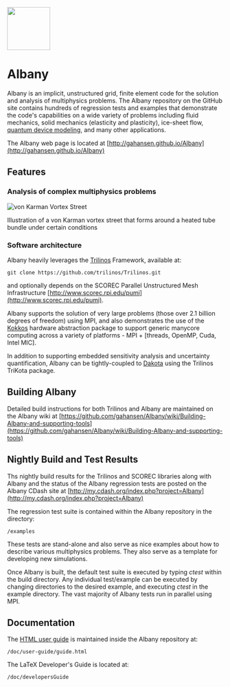 <img src="https://github.com/gahansen/Albany/wiki/images/albany5.png" width="100">

# Albany

Albany is an implicit, unstructured grid, finite element code for the solution and analysis of multiphysics
problems. The Albany repository on the GitHub site contains hundreds of regression tests and examples
that demonstrate the code's capabilities on a wide variety of problems including fluid mechanics, solid 
mechanics (elasticity and plasticity), ice-sheet flow, 
[quantum device modeling](http://ieeexplore.ieee.org/stamp/stamp.jsp?arnumber=6242832), and many other applications.

The Albany web page is located at
[http://gahansen.github.io/Albany](http://gahansen.github.io/Albany)

## Features

### Analysis of complex multiphysics problems

![von Karman Vortex Street](https://github.com/gahansen/Albany/wiki/images/vonKarman.png)

Illustration of a von Karman vortex street that forms around a heated tube bundle under certain conditions

### Software architecture

Albany heavily leverages the [Trilinos](https://trilinos.org) Framework, available at:

	git clone https://github.com/trilinos/Trilinos.git

and optionally depends on the SCOREC Parallel Unstructured Mesh Infrastructure 
[http://www.scorec.rpi.edu/pumi](http://www.scorec.rpi.edu/pumi).

Albany supports the solution of very large problems (those over 2.1 billion degrees of freedom) using MPI, and
also demonstrates the use of the [Kokkos](https://github.com/kokkos) hardware abstraction package to support 
generic manycore computing across a variety of platforms - MPI + [threads, OpenMP, Cuda, Intel MIC].

In addition to supporting embedded sensitivity analysis and uncertainty quantification, Albany can be tightly-coupled
to [Dakota](https://dakota.sandia.gov) using the Trilinos TriKota package.

## Building Albany

Detailed build instructions for both Trilinos and Albany are maintained on the Albany wiki at
[https://github.com/gahansen/Albany/wiki/Building-Albany-and-supporting-tools](https://github.com/gahansen/Albany/wiki/Building-Albany-and-supporting-tools)

## Nightly Build and Test Results

Ths nightly build results for the Trilinos and SCOREC libraries along with
Albany and the status of the Albany regression tests are posted on the Albany CDash site at
[http://my.cdash.org/index.php?project=Albany](http://my.cdash.org/index.php?project=Albany)

The regression test suite is contained within the Albany repository in the directory:

	/examples

These tests are stand-alone and also serve as nice examples about how to describe various multiphysics problems.
They also serve as a template for developing new simulations.

Once Albany is built, the default test suite is executed by typing *ctest*
within the build directory. Any individual test/example can be executed by
changing directories to the desired example, and executing *ctest* in the
example directory. The vast majority of Albany tests run in parallel using MPI.

## Documentation

The [HTML user guide](http://gahansen.github.io/Albany/user-guide/guide.html) is 
maintained inside the Albany repository at:

	/doc/user-guide/guide.html

The LaTeX Developer's Guide is located at:

	/doc/developersGuide
